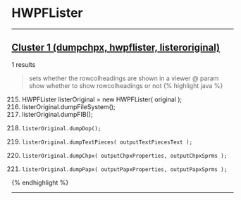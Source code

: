 # HWPFLister

***

## [Cluster 1 (dumpchpx, hwpflister, listeroriginal)](./1)
1 results
> sets whether the rowcolheadings are shown in a viewer @ param show whether to show rowcolheadings or not 
{% highlight java %}
215. HWPFLister listerOriginal = new HWPFLister( original );
219. listerOriginal.dumpFileSystem();
222. listerOriginal.dumpFIB();
227.     listerOriginal.dumpDop();
233.     listerOriginal.dumpTextPieces( outputTextPiecesText );
239.     listerOriginal.dumpChpx( outputChpxProperties, outputChpxSprms );
248.     listerOriginal.dumpPapx( outputPapxProperties, outputPapxSprms );
{% endhighlight %}

***

